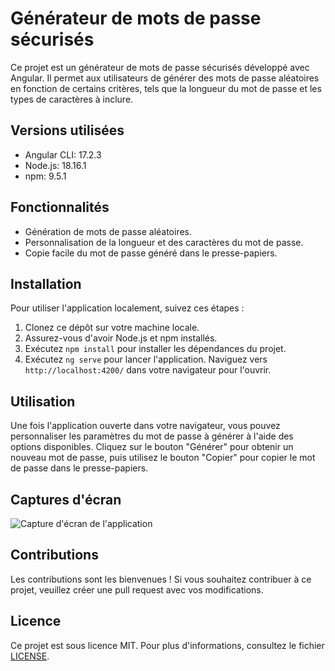# Générateur de mots de passe sécurisés

Ce projet est un générateur de mots de passe sécurisés développé avec Angular. Il permet aux utilisateurs de générer des mots de passe aléatoires en fonction de certains critères, tels que la longueur du mot de passe et les types de caractères à inclure.

## Versions utilisées

- Angular CLI: 17.2.3
- Node.js: 18.16.1
- npm: 9.5.1

## Fonctionnalités

- Génération de mots de passe aléatoires.
- Personnalisation de la longueur et des caractères du mot de passe.
- Copie facile du mot de passe généré dans le presse-papiers.

## Installation

Pour utiliser l'application localement, suivez ces étapes :

1. Clonez ce dépôt sur votre machine locale.
2. Assurez-vous d'avoir Node.js et npm installés.
3. Exécutez `npm install` pour installer les dépendances du projet.
4. Exécutez `ng serve` pour lancer l'application. Naviguez vers `http://localhost:4200/` dans votre navigateur pour l'ouvrir.

## Utilisation

Une fois l'application ouverte dans votre navigateur, vous pouvez personnaliser les paramètres du mot de passe à générer à l'aide des options disponibles. Cliquez sur le bouton "Générer" pour obtenir un nouveau mot de passe, puis utilisez le bouton "Copier" pour copier le mot de passe dans le presse-papiers.

## Captures d'écran

![Capture d'écran de l'application](screenshots/screenshot.png)

## Contributions

Les contributions sont les bienvenues ! Si vous souhaitez contribuer à ce projet, veuillez créer une pull request avec vos modifications.

## Licence

Ce projet est sous licence MIT. Pour plus d'informations, consultez le fichier [LICENSE](LICENSE).
